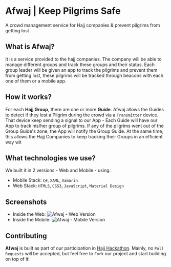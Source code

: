 # Afwaj | Keep Pilgrims Safe
A crowd management service for Hajj companies & prevent pilgrims from getting lost

## What is Afwaj?
It is a service provided to the hajj companies. The company will be able to manage different groups and track these groups and their status. Each group leader will be given an app to track the pilgrims and prevent them from getting lost, these pilgrims will be tracked through beacons with each one of them or a mobile app.

## How it works?
For each **Hajj Group**, there are one or more **Guide**. Afwaj allows the Guides to detect if they lost a Pilgrim during the crowd via a `Transmitter` device. That device keep sending a signal to our App - Each Guide will have our App to track his/her group of pilgrims. If any of the pilgrims went out of the Group Guide's zone, the App will notify the Group Guide. At the same time, this allows the Hajj Companies to keep tracking their Groups in an efficient way wit

## What technologies we use?
We built it in 2 versions - Web and Mobile - using:
- Mobile Stack: `C#`, `XAML`, `Xamarin`
- Web Stack: `HTML5`, `CSS3`, `JavaScript`, `Material Design`

## Screenshots
- Inside the Web:
![Afwaj - Web Version](https://user-images.githubusercontent.com/16986422/43621694-7054a4f2-96e1-11e8-93f2-361086436e28.png)
- Inside the Mobile:
![Afwaj - Mobile Version](https://challengepost-s3-challengepost.netdna-ssl.com/photos/production/software_photos/000/664/325/datas/gallery.jpg)

## Contributing
**Afwaj** is built as part of our participation in [Hajj Hackathon](). Mainly, no `Pull Requests` will be accepted, but feel free to `Fork` our project and start building on top of it!